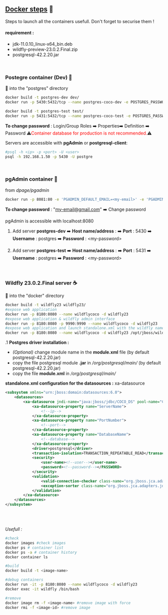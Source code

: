 ## <u> Docker steps</u> 🐋

<p>Steps to launch all the containers usefull. Don't forget to securise them !</p>

#### requirement :
- jdk-11.0.10_linux-x64_bin.deb
- wildfly-preview-23.0.2.Final.zip
- postgresql-42.2.20.jar
<br>


### Postegre container (Dev) 🐘
📁 into the "postgres" directory
```bash 
docker build -t postgres-dev dev/
docker run -p 5430:5432/tcp --name postgres-coco-dev -e POSTGRES_PASSWORD=<my-password> -d postgres-dev

docker build -t postgres-test test/
docker run -p 5431:5432/tcp --name postgres-coco-test -e POSTGRES_PASSWORD=<my-password> -d postgres-test
```

__To change password__ : Login/Group Roles ➡️ Properties➡️  Definition ➡️ Password
⚠️<span style="color:red">Container database for production is not recommended.</span>⚠️

Servers are accessible with **pgAdmin** or **postgresql-client**:
```bash
#psql -h <ip> -p <port> -U <user> 
psql -h 192.168.1.50 -p 5430 -U postgre 
```
<br>

### pgAdmin container 🧿
from *dpage/pgadmin*
```bash 
docker run -p 8081:80 -e 'PGADMIN_DEFAULT_EMAIL=<my-email>' -e 'PGADMIN_DEFAULT_PASSWORD=<my-password>' -d --name=ui-pgadmin dpage/pgadmin4
```

__To change password__ : "my-email@gmail.com" ➡️ Change password

<p>pgAdmin is accessible with localhost:8080</p>

1. Add server **postgres-dev** ➡️ **Host name/address** : <your-ip> ➡️ **Port** : 5430 ➡️ **Username** : postgres ➡️ **Password** : \<my-password\>

2. Add server **postgres-test** ➡️ **Host name/address** : <your-ip> ➡️ **Port** : 5431 ➡️ **Username** : postgres ➡️ **Password** : \<my-password\>

<br>

### Wildfly 23.0.2.Final server ☕
📁 into the "docker" directory

```bash 
docker build -t wildfly23 wildfly23/
#expose web application
docker run -p 8180:8080 --name wildflycoco -d wildfly23
#expose web application & wildfly admin interface 
docker run -p 8180:8080 -p 9990:9990 --name wildflycoco -d wildfly23
#expose web application and launch standalone.xml with the wildfly name version
docker run -p 8180:8080 --name wildflycoco -d wildfly23 /opt/jboss/wildfly-preview-23.0.2.Final/bin/standalone.sh -b 0.0.0.0 -bmanagement 0.0.0.0
```

.1 **Postgres driver installation :** 
- _(Optional)_ change module name in the **module.xml** file (by default postgresql-42.2.20.jar)
- copy the file postgresql module **.jar** in _/org/postgresql/main/_ (by default postgresql-42.2.20.jar)
- copy the file **module.xml** in _/org/postgresql/main/_

**standalone.xml configuration for the datasources :** xa-datasource
```xml
<subsystem xmlns="urn:jboss:domain:datasources:6.0">
    <datasources>
        <xa-datasource jndi-name="java:jboss/jdbc/COCO_DS" pool-name="CocoDSDev" enabled="true" use-java-context="true" spy="true">
            <xa-datasource-property name="ServerName">
                <!--ip-->
            </xa-datasource-property>
            <xa-datasource-property name="PortNumber">
                <!--port-->
            </xa-datasource-property>
            <xa-datasource-property name="DatabaseName">
                <!--database-->
            </xa-datasource-property>
            <driver>postgresql</driver>
            <transaction-isolation>TRANSACTION_REPEATABLE_READ</transaction-isolation>
            <security>
                <user-name><!--user--></user-name>
                <password><!--password--></PASSWORD>
            </security>
            <validation>
                <valid-connection-checker class-name="org.jboss.jca.adapters.jdbc.extensions.postgres.PostgreSQLValidConnectionChecker"/>
                <exception-sorter class-name="org.jboss.jca.adapters.jdbc.extensions.postgres.PostgreSQLExceptionSorter"/>
            </validation>
        </xa-datasource>
    </datasources>
</subsystem>
```
<br>
<br>

*Usefull :*
```bash 
#check
docker images #check images
docker ps # container list
docker ps -a # container history
docker container ls 

#build
docker build -t <image-name>

#debug containers
docker run -it -p 8180:8080 --name wildflycoco -d wildfly23
docker exec -it wildfly /bin/bash

#remove
docker image rm -f <image-name> #remove image with force
docker rmi -f <image-id> #remove image
```
